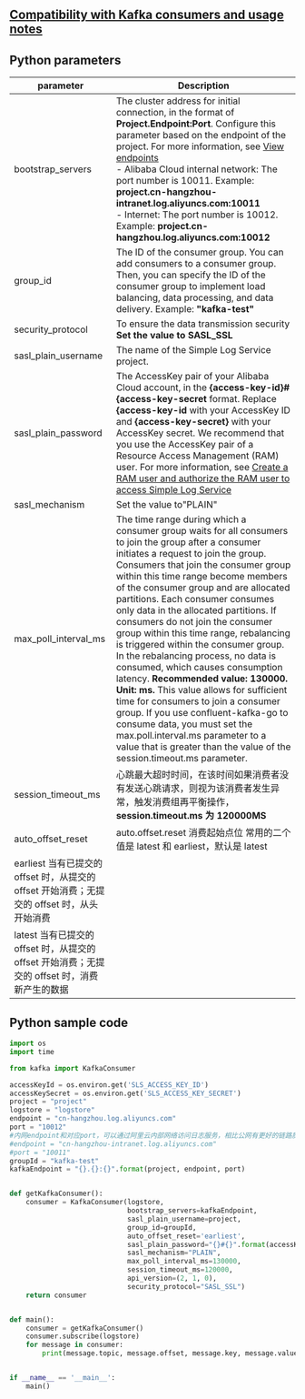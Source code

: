 ## [Compatibility with Kafka consumers and usage notes](./overview.md)

## Python parameters

| parameter                                                                                     | Description                                                                                                                                                                                                                                                                                                                                                                                                                                                                                                                                                                                                                                                                                                                                                                                                                                                   |
| --------------------------------------------------------------------------------------------- | ------------------------------------------------------------------------------------------------------------------------------------------------------------------------------------------------------------------------------------------------------------------------------------------------------------------------------------------------------------------------------------------------------------------------------------------------------------------------------------------------------------------------------------------------------------------------------------------------------------------------------------------------------------------------------------------------------------------------------------------------------------------------------------------------------------------------------------------------------------- |
| bootstrap_servers                                                                             | The cluster address for initial connection, in the format of **Project.Endpoint:Port**. Configure this parameter based on the endpoint of the project. For more information, see [View endpoints](https://www.alibabacloud.com/help/en/doc-detail/29008.htm#reference-wgx-pwq-zdb)<br/> - Alibaba Cloud internal network: The port number is 10011. Example: **project.cn-hangzhou-intranet.log.aliyuncs.com:10011** <br/>- Internet: The port number is 10012. Example: **project.cn-hangzhou.log.aliyuncs.com:10012**                                                                                                                                                                                                                                                                                                                                       |
| group_id                                                                                      | The ID of the consumer group. You can add consumers to a consumer group. Then, you can specify the ID of the consumer group to implement load balancing, data processing, and data delivery. Example: **"kafka-test"**                                                                                                                                                                                                                                                                                                                                                                                                                                                                                                                                                                                                                                        |
| security_protocol                                                                             | To ensure the data transmission security **Set the value to SASL_SSL**                                                                                                                                                                                                                                                                                                                                                                                                                                                                                                                                                                                                                                                                                                                                                                                        |
| sasl_plain_username                                                                           | The name of the Simple Log Service project.                                                                                                                                                                                                                                                                                                                                                                                                                                                                                                                                                                                                                                                                                                                                                                                                                   |
| sasl_plain_password                                                                           | The AccessKey pair of your Alibaba Cloud account, in the **{access-key-id}#{access-key-secret** format. Replace **{access-key-id** with your AccessKey ID and **{access-key-secret}** with your AccessKey secret. We recommend that you use the AccessKey pair of a Resource Access Management (RAM) user. For more information, see [Create a RAM user and authorize the RAM user to access Simple Log Service](https://www.alibabacloud.com/help/en/doc-detail/47664.htm#task-xsk-ttc-ry)                                                                                                                                                                                                                                                                                                                                                                   |
| sasl_mechanism                                                                                | Set the value to"PLAIN"                                                                                                                                                                                                                                                                                                                                                                                                                                                                                                                                                                                                                                                                                                                                                                                                                                       |
| max_poll_interval_ms                                                                          | The time range during which a consumer group waits for all consumers to join the group after a consumer initiates a request to join the group. Consumers that join the consumer group within this time range become members of the consumer group and are allocated partitions. Each consumer consumes only data in the allocated partitions. If consumers do not join the consumer group within this time range, rebalancing is triggered within the consumer group. In the rebalancing process, no data is consumed, which causes consumption latency. **Recommended value: 130000. Unit: ms.** This value allows for sufficient time for consumers to join a consumer group. If you use confluent-kafka-go to consume data, you must set the max.poll.interval.ms parameter to a value that is greater than the value of the session.timeout.ms parameter. |
| session_timeout_ms                                                                            | 心跳最大超时时间，在该时间如果消费者没有发送心跳请求，则视为该消费者发生异常，触发消费组再平衡操作，**session.timeout.ms 为 120000MS**                                                                                                                                                                                                                                                                                                                                                                                                                                                                                                                                                                                                                                                                                                                        |
| auto_offset_reset                                                                             | auto.offset.reset 消费起始点位 常用的二个值是 latest 和 earliest，默认是 latest                                                                                                                                                                                                                                                                                                                                                                                                                                                                                                                                                                                                                                                                                                                                                                               |
| earliest 当有已提交的 offset 时，从提交的 offset 开始消费；无提交的 offset 时，从头开始消费   |                                                                                                                                                                                                                                                                                                                                                                                                                                                                                                                                                                                                                                                                                                                                                                                                                                                               |
| latest 当有已提交的 offset 时，从提交的 offset 开始消费；无提交的 offset 时，消费新产生的数据 |                                                                                                                                                                                                                                                                                                                                                                                                                                                                                                                                                                                                                                                                                                                                                                                                                                                               |

## Python sample code

```python
import os
import time

from kafka import KafkaConsumer

accessKeyId = os.environ.get('SLS_ACCESS_KEY_ID')
accessKeySecret = os.environ.get('SLS_ACCESS_KEY_SECRET')
project = "project"
logstore = "logstore"
endpoint = "cn-hangzhou.log.aliyuncs.com"
port = "10012"
#内网endpoint和对应port，可以通过阿里云内部网络访问日志服务，相比公网有更好的链路质量和安全性，详见文档 https://www.alibabacloud.com/help/en/doc-detail/29008.htm#reference-wgx-pwq-zdb
#endpoint = "cn-hangzhou-intranet.log.aliyuncs.com"
#port = "10011"
groupId = "kafka-test"
kafkaEndpoint = "{}.{}:{}".format(project, endpoint, port)


def getKafkaConsumer():
    consumer = KafkaConsumer(logstore,
                             bootstrap_servers=kafkaEndpoint,
                             sasl_plain_username=project,
                             group_id=groupId,
                             auto_offset_reset='earliest',
                             sasl_plain_password="{}#{}".format(accessKeyId, accessKeySecret),
                             sasl_mechanism="PLAIN",
                             max_poll_interval_ms=130000,
                             session_timeout_ms=120000,
                             api_version=(2, 1, 0),
                             security_protocol="SASL_SSL")
    return consumer


def main():
    consumer = getKafkaConsumer()
    consumer.subscribe(logstore)
    for message in consumer:
        print(message.topic, message.offset, message.key, message.value, message.value, message.partition)


if __name__ == '__main__':
    main()
```
